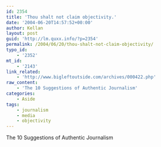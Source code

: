 ```yaml
---
id: 2354
title: 'Thou shalt not claim objectivity.'
date: '2004-06-20T14:57:52+00:00'
author: Kellan
layout: post
guid: 'http://lm.quxx.info/?p=2354'
permalink: /2004/06/20/thou-shalt-not-claim-objectivity/
typo_id:
    - '2352'
mt_id:
    - '2143'
link_related:
    - 'http://www.bigleftoutside.com/archives/000422.php'
raw_content:
    - 'The 10 Suggestions of Authentic Journalism'
categories:
    - Aside
tags:
    - journalism
    - media
    - objectivity
---
```


The 10 Suggestions of Authentic Journalism